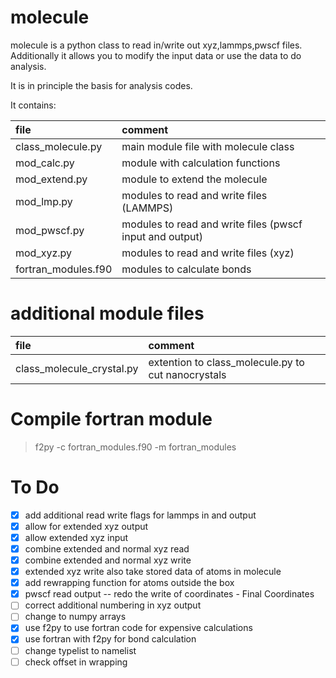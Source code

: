 molecule
=========

molecule is a python class to read in/write out xyz,lammps,pwscf files.  
Additionally it allows you to modify the input data or use the data to
do analysis.  

It is in principle the basis for analysis codes.  
  
It contains:  

file                | comment
:-------------------|:-----------------------------------------
class_molecule.py   | main module file with molecule class
mod_calc.py         | module with calculation functions
mod_extend.py	    | module to extend the molecule
mod_lmp.py	        | modules to read and write files (LAMMPS)
mod_pwscf.py	    | modules to read and write files (pwscf input and output)
mod_xyz.py          | modules to read and write files (xyz)
fortran_modules.f90 | modules to calculate bonds

additional module files
=========================

file                      | comment
:-------------------------|:-----------------------------------------
class_molecule_crystal.py | extention to class_molecule.py to cut nanocrystals

Compile fortran module
======================
> f2py -c fortran_modules.f90 -m fortran_modules

To Do
=====
- [x] add additional read write flags for lammps in and output
- [x] allow for extended xyz output
- [x] allow extended xyz input
- [x] combine extended and normal xyz read
- [x] combine extended and normal xyz write
- [x] extended xyz write also take stored data of atoms in molecule
- [x] add rewrapping function for atoms outside the box
- [x] pwscf read output -- redo the write of coordinates - Final Coordinates
- [ ] correct additional numbering in xyz output
- [ ] change to numpy arrays
- [x] use f2py to use fortran code for expensive calculations
- [x] use fortran with f2py for bond calculation
- [ ] change typelist to namelist
- [ ] check offset in wrapping
